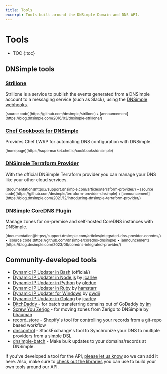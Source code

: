 ```yaml
---
title: Tools
excerpt: Tools built around the DNSimple Domain and DNS API.
---
```


# Tools

* TOC
{:toc}


## DNSimple tools

### [Strillone](https://github.com/dnsimple/strillone)

Strillone is a service to publish the events generated from a DNSimple account to a messaging service (such as Slack), using the [DNSimple webhooks](https://dnsimple.com/webhooks).

<small>
[source code](https://github.com/dnsimple/strillone) &bull;
[announcement](https://blog.dnsimple.com/2016/03/dnsimple-strillone/)
</small>

### [Chef Cookbook for DNSimple](https://supermarket.chef.io/cookbooks/dnsimple)

Provides Chef LWRP for automating DNS configuration with DNSimple.

<small>
[homepage](https://supermarket.chef.io/cookbooks/dnsimple)
</small>

### [DNSimple Terraform Provider](https://support.dnsimple.com/articles/terraform-provider/)

With the official DNSimple Terraform provider you can manage your DNS like your other cloud services.

<small>
[documentation](https://support.dnsimple.com/articles/terraform-provider/) &bull;
[source code](https://github.com/dnsimple/terraform-provider-dnsimple) &bull;
[announcement](https://blog.dnsimple.com/2021/12/introducing-dnsimple-terraform-provider/)
</small>

### [DNSimple CoreDNS Plugin](https://support.dnsimple.com/articles/integrated-dns-provider-coredns/)

Manage zones for on-premise and self-hosted CoreDNS instances with DNSimple.

<small>
[documentation](https://support.dnsimple.com/articles/integrated-dns-provider-coredns/) &bull;
[source code](https://github.com/dnsimple/coredns-dnsimple) &bull;
[announcement](https://blog.dnsimple.com/2023/08/coredns-integrated-provider/)
</small>


## Community-developed tools

- [Dynamic IP Updater in Bash](/ddns) (official/)
- [Dynamic IP Updater in Node.js](https://github.com/jcarley/node-dns) by [jcarley](https://github.com/jcarley)
- [Dynamic IP Updater in Python](https://github.com/oleduc/dnsimple-dynamic-dns) by [oleduc](https://github.com/oleduc)
- [Dynamic IP Updater in Ruby](https://github.com/hamstarr/dyn-dnsimple) by [hamstarr](https://github.com/hamstarr)
- [Dynamic IP Updater for Windows](https://github.com/dwdii/DNScymbal) by [dwdii](https://github.com/dwdii)
- [Dynamic IP Updater in Golang](https://github.com/jcarley/go-dns) by [jcarley](https://github.com/jcarley)
- [DitchDaddy](https://github.com/jm/ditchdaddy) - for batch transferring domains out of GoDaddy by [jm](https://github.com/jm)
- [Screw You Zerigo](https://gist.github.com/bhauman/8225787) - for moving zones from Zerigo to DNSimple by [bhauman](https://gist.github.com/bhauman)
- [record_store](https://github.com/Shopify/record_store) - Shopify's tool for controlling your records from a git-repo based workflow
- [dnscontrol](https://github.com/StackExchange/dnscontrol) - StackExchange's tool to Synchronize your DNS to multiple providers from a simple DSL
- [dnsimple-batch](https://github.com/widepath/dnsimple-batch) - Make bulk updates to your domains/records at DNSimple.


If you've developed a tool for the API, [please let us know](https://dnsimple.com/contact) so we can add it here.
Also, make sure to [check out the libraries](https://developer.dnsimple.com/libraries) you can use to build your own tools around our API.
